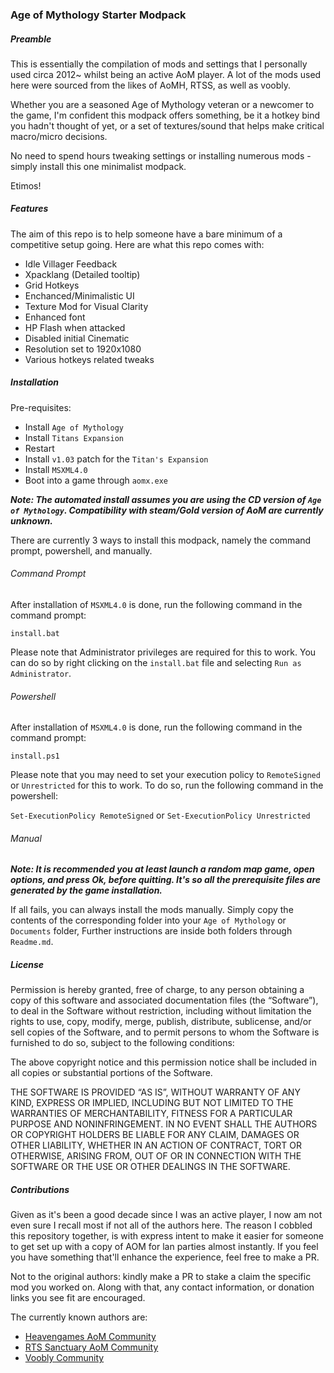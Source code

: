 ### Age of Mythology Starter Modpack

##### Preamble

This is essentially the compilation of mods and settings that I personally used circa 2012~ whilst being an active AoM player. A lot of the mods used here were sourced from the likes of AoMH, RTSS, as well as voobly.

Whether you are a seasoned Age of Mythology veteran or a newcomer to the game, I'm confident this modpack offers something, be it a hotkey bind you hadn't thought of yet, or a set of textures/sound that helps make critical macro/micro decisions. 

No need to spend hours tweaking settings or installing numerous mods - simply install this one minimalist modpack.

Etimos!

##### Features

The aim of this repo is to help someone have a bare minimum of a competitive setup going. Here are what this repo comes with:

* Idle Villager Feedback
* Xpacklang (Detailed tooltip)
* Grid Hotkeys
* Enchanced/Minimalistic UI
* Texture Mod for Visual Clarity
* Enhanced font
* HP Flash when attacked
* Disabled initial Cinematic
* Resolution set to 1920x1080
* Various hotkeys related tweaks

##### Installation

Pre-requisites:

* Install `Age of Mythology`
* Install `Titans Expansion`
* Restart
* Install `v1.03` patch for the `Titan's Expansion`
* Install `MSXML4.0`
* Boot into a game through `aomx.exe`

***Note: The automated install assumes you are using the CD version of `Age of Mythology`. Compatibility with steam/Gold version of AoM are currently unknown.***

There are currently 3 ways to install this modpack, namely the command prompt, powershell, and manually.

###### Command Prompt

After installation of `MSXML4.0` is done, run the following command in the command prompt:

```install.bat```

Please note that Administrator privileges are required for this to work. You can do so by right clicking on the `install.bat` file and selecting `Run as Administrator`.

###### Powershell

After installation of `MSXML4.0` is done, run the following command in the command prompt:

```install.ps1```

Please note that you may need to set your execution policy to `RemoteSigned` or `Unrestricted` for this to work. To do so, run the following command in the powershell:

```Set-ExecutionPolicy RemoteSigned``` or ```Set-ExecutionPolicy Unrestricted```

###### Manual

***Note: It is recommended you at least launch a random map game, open options, and press Ok, before quitting. It's so all the prerequisite files are generated by the game installation.***

If all fails, you can always install the mods manually. Simply copy the contents of the corresponding folder into your `Age of Mythology` or `Documents` folder, Further instructions are inside both folders through `Readme.md`.


##### License

Permission is hereby granted, free of charge, to any person obtaining a copy of this software and associated documentation files (the “Software”), to deal in the Software without restriction, including without limitation the rights to use, copy, modify, merge, publish, distribute, sublicense, and/or sell copies of the Software, and to permit persons to whom the Software is furnished to do so, subject to the following conditions:

The above copyright notice and this permission notice shall be included in all copies or substantial portions of the Software.

THE SOFTWARE IS PROVIDED “AS IS”, WITHOUT WARRANTY OF ANY KIND, EXPRESS OR IMPLIED, INCLUDING BUT NOT LIMITED TO THE WARRANTIES OF MERCHANTABILITY, FITNESS FOR A PARTICULAR PURPOSE AND NONINFRINGEMENT. IN NO EVENT SHALL THE AUTHORS OR COPYRIGHT HOLDERS BE LIABLE FOR ANY CLAIM, DAMAGES OR OTHER LIABILITY, WHETHER IN AN ACTION OF CONTRACT, TORT OR OTHERWISE, ARISING FROM, OUT OF OR IN CONNECTION WITH THE SOFTWARE OR THE USE OR OTHER DEALINGS IN THE SOFTWARE.

##### Contributions

Given as it's been a good decade since I was an active player, I now am not even sure I recall most if not all of the authors here. The reason I cobbled this repository together, is with express intent to make it easier for someone to get set up with a copy of AOM for lan parties almost instantly. If  you feel you have something that'll enhance the experience, feel free to make a PR.

Not to the original authors: kindly make a PR to stake a claim the specific mod you worked on.  Along with that, any contact information, or donation links you see fit are encouraged.

The currently known authors are:

* [Heavengames AoM Community](http://aom.heavengames.com/)
* [RTS Sanctuary AoM Community](http://www.rts-sanctuary.com/)
* [Voobly Community](https://www.voobly.com/)